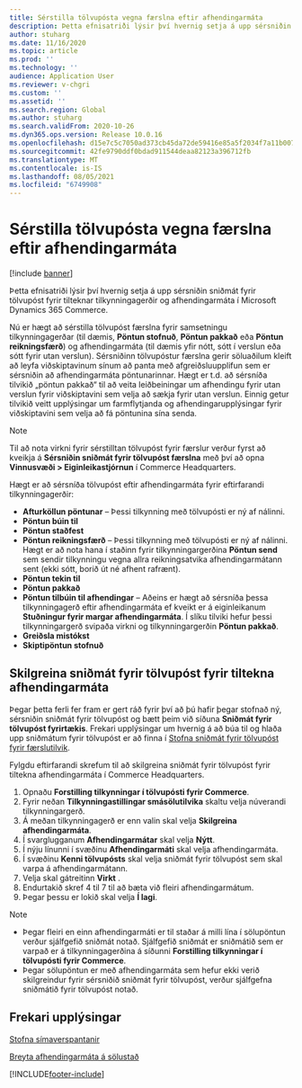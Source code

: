 ```yaml
---
title: Sérstilla tölvupósta vegna færslna eftir afhendingarmáta
description: Þetta efnisatriði lýsir því hvernig setja á upp sérsniðin sniðmát fyrir tölvupóst fyrir tilteknar tilkynningagerðir og afhendingarmáta í Microsoft Dynamics 365 Commerce.
author: stuharg
ms.date: 11/16/2020
ms.topic: article
ms.prod: ''
ms.technology: ''
audience: Application User
ms.reviewer: v-chgri
ms.custom: ''
ms.assetid: ''
ms.search.region: Global
ms.author: stuharg
ms.search.validFrom: 2020-10-26
ms.dyn365.ops.version: Release 10.0.16
ms.openlocfilehash: d15e7c5c7050ad373cb45da72de59416e85a5f2034f7a11b007d497b2e2b98bd
ms.sourcegitcommit: 42fe9790ddf0bdad911544deaa82123a396712fb
ms.translationtype: MT
ms.contentlocale: is-IS
ms.lasthandoff: 08/05/2021
ms.locfileid: "6749908"
---
```

# <a name="customize-transactional-emails-by-mode-of-delivery"></a>Sérstilla tölvupósta vegna færslna eftir afhendingarmáta

[!include [banner](includes/banner.md)]

Þetta efnisatriði lýsir því hvernig setja á upp sérsniðin sniðmát fyrir tölvupóst fyrir tilteknar tilkynningagerðir og afhendingarmáta í Microsoft Dynamics 365 Commerce.

Nú er hægt að sérstilla tölvupóst færslna fyrir samsetningu tilkynningagerðar (til dæmis, **Pöntun stofnuð**, **Pöntun pakkað** eða **Pöntun reikningsfærð**) og afhendingarmáta (til dæmis yfir nótt, sótt í verslun eða sótt fyrir utan verslun). Sérsniðinn tölvupóstur færslna gerir söluaðilum kleift að leyfa viðskiptavinum sínum að panta með afgreiðsluupplifun sem er sérsniðin að afhendingarmáta pöntunarinnar. Hægt er t.d. að sérsníða tilvikið „pöntun pakkað“ til að veita leiðbeiningar um afhendingu fyrir utan verslun fyrir viðskiptavini sem velja að sækja fyrir utan verslun. Einnig getur tilvikið veitt upplýsingar um farmflytjanda og afhendingarupplýsingar fyrir viðskiptavini sem velja að fá pöntunina sína senda.

> [!NOTE]
> Til að nota virkni fyrir sérstilltan tölvupóst fyrir færslur verður fyrst að kveikja á **Sérsniðin sniðmát fyrir tölvupóst færslna** með því að opna **Vinnusvæði \> Eiginleikastjórnun** í Commerce Headquarters.

Hægt er að sérsníða tölvupóst eftir afhendingarmáta fyrir eftirfarandi tilkynningagerðir:

- **Afturköllun pöntunar** – Þessi tilkynning með tölvupósti er ný af nálinni.
- **Pöntun búin til**
- **Pöntun staðfest**
- **Pöntun reikningsfærð** – Þessi tilkynning með tölvupósti er ný af nálinni. Hægt er að nota hana í staðinn fyrir tilkynningargerðina **Pöntun send** sem sendir tilkynningu vegna allra reikningsatvika afhendingarmátann sent (ekki sótt, borið út né afhent rafrænt).
- **Pöntun tekin til**
- **Pöntun pakkað**
- **Pöntun tilbúin til afhendingar** – Aðeins er hægt að sérsníða þessa tilkynningagerð eftir afhendingarmáta ef kveikt er á eiginleikanum **Stuðningur fyrir margar afhendingarmáta**. Í slíku tilviki hefur þessi tilkynningargerð svipaða virkni og tilkynningargerðin **Pöntun pakkað**.
- **Greiðsla mistókst**
- **Skiptipöntun stofnuð**

## <a name="configure-email-templates-for-specific-modes-of-delivery"></a>Skilgreina sniðmát fyrir tölvupóst fyrir tiltekna afhendingarmáta

Þegar þetta ferli fer fram er gert ráð fyrir því að þú hafir þegar stofnað ný, sérsniðin sniðmát fyrir tölvupóst og bætt þeim við síðuna **Sniðmát fyrir tölvupóst fyrirtækis**. Frekari upplýsingar um hvernig á að búa til og hlaða upp sniðmátum fyrir tölvupóst er að finna í [Stofna sniðmát fyrir tölvupóst fyrir færslutilvik](email-templates-transactions.md).

Fylgdu eftirfarandi skrefum til að skilgreina sniðmát fyrir tölvupóst fyrir tiltekna afhendingarmáta í Commerce Headquarters.

1. Opnaðu **Forstilling tilkynningar í tölvupósti fyrir Commerce**.
1. Fyrir neðan **Tilkynningastillingar smásölutilvika** skaltu velja núverandi tilkynningargerð.
1. Á meðan tilkynningagerð er enn valin skal velja **Skilgreina afhendingarmáta**.
1. Í svarglugganum **Afhendingarmátar** skal velja **Nýtt**.
1. Í nýju línunni í svæðinu **Afhendingarmáti** skal velja afhendingarmáta.
1. Í svæðinu **Kenni tölvupósts** skal velja sniðmát fyrir tölvupóst sem skal varpa á afhendingarmátann.
1. Velja skal gátreitinn **Virkt** .
1. Endurtakið skref 4 til 7 til að bæta við fleiri afhendingarmátum.
1. Þegar þessu er lokið skal velja **Í lagi**.

> [!NOTE]
> - Þegar fleiri en einn afhendingarmáti er til staðar á milli lína í sölupöntun verður sjálfgefið sniðmát notað. Sjálfgefið sniðmát er sniðmátið sem er varpað er á tilkynningagerðina á síðunni **Forstilling tilkynningar í tölvupósti fyrir Commerce**.
> - Þegar sölupöntun er með afhendingarmáta sem hefur ekki verið skilgreindur fyrir sérsniðið sniðmát fyrir tölvupóst, verður sjálfgefna sniðmátið fyrir tölvupóst notað.

## <a name="additional-resources"></a>Frekari upplýsingar

[Stofna símaverspantanir](tasks/create-call-center-orders.md)

[Breyta afhendingarmáta á sölustað](pos-change-delivery-mode.md)


[!INCLUDE[footer-include](../includes/footer-banner.md)]
